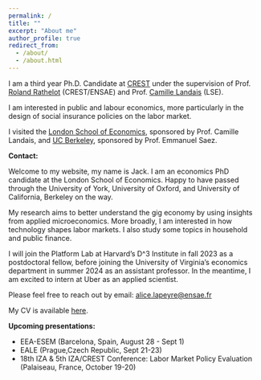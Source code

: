 ```yaml
---
permalink: /
title: ""
excerpt: "About me"
author_profile: true
redirect_from: 
  - /about/
  - /about.html
---
```


I am a third year Ph.D. Candidate at [CREST](https://crest.science) under the supervision of Prof. [Roland Rathelot](http://rolandrathelot.com) (CREST/ENSAE) and Prof. [Camille Landais](https://econ.lse.ac.uk/staff/clandais/cgi-bin/index.php) (LSE). 

I am interested in public and labour economics, more particularly in the design of social insurance policies on the labor market.
<br />

I visited the [London School of Economics](https://www.lse.ac.uk), sponsored by Prof. Camille Landais, and [UC Berkeley](https://www.econ.berkeley.edu), sponsored by Prof. Emmanuel Saez. 
<br />

**Contact:** 
<!--- and find my .--->

Welcome to my website, my name is Jack. I am an economics PhD candidate at the London School of Economics. Happy to have passed through the University of York, University of Oxford, and University of California, Berkeley on the way.

My research aims to better understand the gig economy by using insights from applied microeconomics. More broadly, I am interested in how technology shapes labor markets. I also study some topics in household and public finance.

I will join the Platform Lab at Harvard’s D^3 Institute in fall 2023 as a postdoctoral fellow, before joining the University of Virginia’s economics department in summer 2024 as an assistant professor. In the meantime, I am excited to intern at Uber as an applied scientist.

Please feel free to reach out by email: [alice.lapeyre@ensae.fr](mailto:alice.lapeyre@ensae.fr) 

My CV is available [here](https://github.com/alicelapeyre/alicelapeyre.github.io/raw/master/files/ALapeyre_CV.pdf).

**Upcoming presentations:** 
- EEA-ESEM (Barcelona, Spain, August 28 - Sept 1)
- EALE (Prague,Czech Republic, Sept 21-23)
- 18th IZA & 5th IZA/CREST Conference: Labor Market Policy Evaluation (Palaiseau, France, October 19-20)



<!--- Research fields: public and labor economics --->

<!--- References: 
- [Camille Landais](https://econ.lse.ac.uk/staff/clandais/cgi-bin/index.php) (LSE)
- [Roland Rathelot](http://rolandrathelot.com) (CREST/ENSAE) --->
